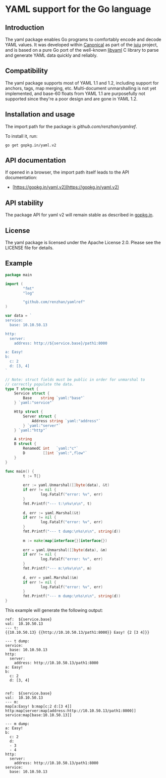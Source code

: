 # YAML support for the Go language

Introduction
------------

The yaml package enables Go programs to comfortably encode and decode YAML
values. It was developed within [Canonical](https://www.canonical.com) as
part of the [juju](https://juju.ubuntu.com) project, and is based on a
pure Go port of the well-known [libyaml](http://pyyaml.org/wiki/LibYAML)
C library to parse and generate YAML data quickly and reliably.

Compatibility
-------------

The yaml package supports most of YAML 1.1 and 1.2, including support for
anchors, tags, map merging, etc. Multi-document unmarshalling is not yet
implemented, and base-60 floats from YAML 1.1 are purposefully not
supported since they're a poor design and are gone in YAML 1.2.

Installation and usage
----------------------

The import path for the package is *github.com/renzhan/yamlref*.

To install it, run:

    go get gopkg.in/yaml.v2

API documentation
-----------------

If opened in a browser, the import path itself leads to the API documentation:

  * [https://gopkg.in/yaml.v2](https://gopkg.in/yaml.v2)

API stability
-------------

The package API for yaml v2 will remain stable as described in [gopkg.in](https://gopkg.in).


License
-------

The yaml package is licensed under the Apache License 2.0. Please see the LICENSE file for details.


Example
-------

```Go
package main

import (
        "fmt"
        "log"

        "github.com/renzhan/yamlref"
)

var data = `
service:
  base: 10.10.50.13

http:
  server:
    address: http://${service.base}/path1:8000

a: Easy!
b:
  c: 2
  d: [3, 4]
`

// Note: struct fields must be public in order for unmarshal to
// correctly populate the data.
type T struct {
	Service struct {
		Base    string `yaml:"base"`
	} `yaml:"service"`

	Http struct {
		Server struct {
			Address string `yaml:"address"`
		} `yaml:"server"`
	} `yaml:"http"`

	A string
	B struct {
		RenamedC int   `yaml:"c"`
		D        []int `yaml:",flow"`
	}
}

func main() {
        t := T{}
    
        err := yaml.Unmarshal([]byte(data), &t)
        if err != nil {
                log.Fatalf("error: %v", err)
        }
        fmt.Printf("--- t:\n%v\n\n", t)
    
        d, err := yaml.Marshal(&t)
        if err != nil {
                log.Fatalf("error: %v", err)
        }
        fmt.Printf("--- t dump:\n%s\n\n", string(d))
    
        m := make(map[interface{}]interface{})
    
        err = yaml.Unmarshal([]byte(data), &m)
        if err != nil {
                log.Fatalf("error: %v", err)
        }
        fmt.Printf("--- m:\n%v\n\n", m)
    
        d, err = yaml.Marshal(&m)
        if err != nil {
                log.Fatalf("error: %v", err)
        }
        fmt.Printf("--- m dump:\n%s\n\n", string(d))
}
```

This example will generate the following output:

```
ref:  ${service.base}
val:  10.10.50.13
--- t:
{{10.10.50.13} {{http://10.10.50.13/path1:8000}} Easy! {2 [3 4]}}

--- t dump:
service:
  base: 10.10.50.13
http:
  server:
    address: http://10.10.50.13/path1:8000
a: Easy!
b:
  c: 2
  d: [3, 4]


ref:  ${service.base}
val:  10.10.50.13
--- m:
map[a:Easy! b:map[c:2 d:[3 4]] http:map[server:map[address:http://10.10.50.13/path1:8000]] service:map[base:10.10.50.13]]

--- m dump:
a: Easy!
b:
  c: 2
  d:
  - 3
  - 4
http:
  server:
    address: http://10.10.50.13/path1:8000
service:
  base: 10.10.50.13
```

